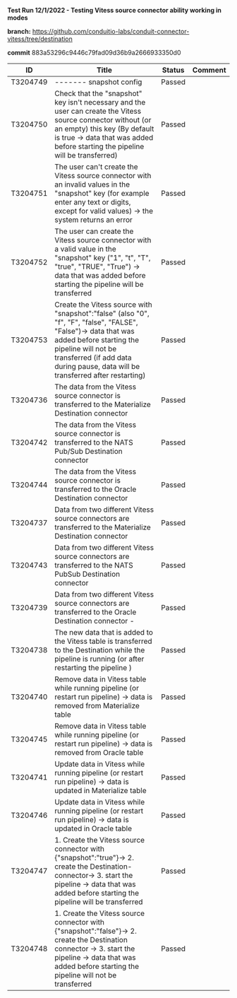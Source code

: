 **Test Run 12/1/2022 - Testing Vitess source connector ability working in modes**

**branch:** https://github.com/conduitio-labs/conduit-connector-vitess/tree/destination

**commit** 883a53296c9446c79fad09d36b9a2666933350d0

| ID       | Title                                                                                                                                                                                                                                             | Status | Comment |
| -------- | ------------------------------------------------------------------------------------------------------------------------------------------------------------------------------------------------------------------------------------------------- | ------ | ------- |
| T3204749 | \------- snapshot config                                                                                                                                                                                                                          | Passed |         |
| T3204750 | Check that the "snapshot" key isn't necessary and the user can create the Vitess source connector without (or an empty) this key (By default is true -> data that was added before starting the pipeline will be transferred)                     | Passed |         |
| T3204751 | The user can't create the Vitess source connector with an invalid values in the "snapshot" key (for example enter any text or digits, except for valid values) -> the system returns an error                                                     | Passed |         |
| T3204752 | The user can create the Vitess source connector with a valid value in the "snapshot" key ("1", "t", "T", "true", "TRUE", "True") -> data that was added before starting the pipeline will be transferred                                          | Passed |         |
| T3204753 | Create the Vitess source with "snapshot":"false" (also "0", "f", "F", "false", "FALSE", "False")-> data that was added before starting the pipeline will not be transferred (if add data during pause, data will be transferred after restarting) | Passed |         |
| T3204736 | The data from the Vitess source connector is transferred to the Materialize Destination connector                                                                                                                                                 | Passed |         |
| T3204742 | The data from the Vitess source connector is transferred to the NATS Pub/Sub Destination connector                                                                                                                                                | Passed |         |
| T3204744 | The data from the Vitess source connector is transferred to the Oracle Destination connector                                                                                                                                                      | Passed |         |
| T3204737 | Data from two different Vitess source connectors are transferred to the Materialize Destination connector                                                                                                                                         | Passed |         |
| T3204743 | Data from two different Vitess source connectors are transferred to the NATS PubSub Destination connector                                                                                                                                         | Passed |         |
| T3204739 | Data from two different Vitess source connectors are transferred to the Oracle Destination connector -                                                                                                                                            | Passed |         |
| T3204738 | The new data that is added to the Vitess table is transferred to the Destination while the pipeline is running (or after restarting the pipeline )                                                                                                | Passed |         |
| T3204740 | Remove data in Vitess table while running pipeline (or restart run pipeline) -> data is removed from Materialize table                                                                                                                            | Passed |         |
| T3204745 | Remove data in Vitess table while running pipeline (or restart run pipeline) -> data is removed from Oracle table                                                                                                                                 | Passed |         |
| T3204741 | Update data in Vitess while running pipeline (or restart run pipeline) -> data is updated in Materialize table                                                                                                                                    | Passed |         |
| T3204746 | Update data in Vitess while running pipeline (or restart run pipeline) -> data is updated in Oracle table                                                                                                                                         | Passed |         |
| T3204747 | 1\. Create the Vitess source connector with {"snapshot":"true"}-> 2. create the Destination-connector-> 3. start the pipeline -> data that was added before starting the pipeline will be transferred                                             | Passed |         |
| T3204748 | 1\. Create the Vitess source connector with {"snapshot":"false"}-> 2. create the Destination connector -> 3. start the pipeline -> data that was added before starting the pipeline will not be transferred                                       | Passed |         |
